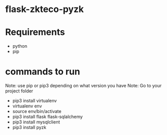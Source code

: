 # flask-zkteco-pyzk
# Requirements 
- python
- pip
# commands to run
Note: use pip or pip3 depending on what version you have
Note: Go to your project folder
-  pip3 install virtualenv
-  virtualenv env
-  source env/bin/activate
-  pip3 install flask flask-sqlalchemy
-  pip3 install mysqlclient
-  pip3 install pyzk

